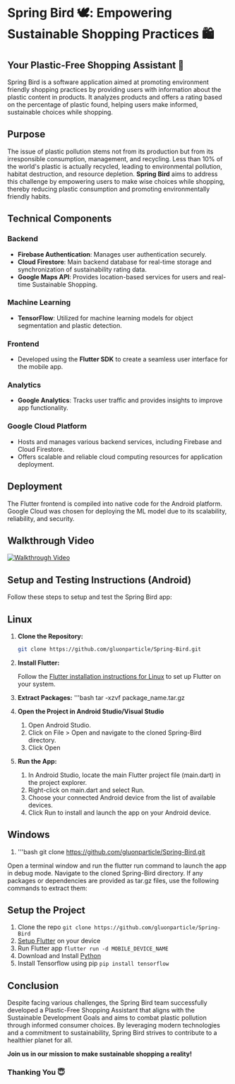 # Spring Bird 🕊: Empowering Sustainable Shopping Practices 🛍
## Your Plastic-Free Shopping Assistant 🌱

Spring Bird is a software application aimed at promoting environment friendly shopping practices by providing users with information about the plastic content in products. It analyzes products and offers a rating based on the percentage of plastic found, helping users make informed, sustainable choices while shopping.

## Purpose

The issue of plastic pollution stems not from its production but from its irresponsible consumption, management, and recycling. Less than 10% of the world's plastic is actually recycled, leading to environmental pollution, habitat destruction, and resource depletion. **Spring Bird** aims to address this challenge by empowering users to make wise choices while shopping, thereby reducing plastic consumption and promoting environmentally friendly habits.

## Technical Components

### Backend

- **Firebase Authentication**: Manages user authentication securely.
- **Cloud Firestore**: Main backend database for real-time storage and synchronization of sustainability rating data.
- **Google Maps API**: Provides location-based services for users and real-time Sustainable Shopping.

### Machine Learning

- **TensorFlow**: Utilized for machine learning models for object segmentation and plastic detection.

### Frontend

- Developed using the **Flutter SDK** to create a seamless user interface for the mobile app.

### Analytics

- **Google Analytics**: Tracks user traffic and provides insights to improve app functionality.

### Google Cloud Platform

- Hosts and manages various backend services, including Firebase and Cloud Firestore.
- Offers scalable and reliable cloud computing resources for application deployment.

## Deployment

The Flutter frontend is compiled into native code for the Android platform. Google Cloud was chosen for deploying the ML model due to its scalability, reliability, and security.

## Walkthrough Video
[![Walkthrough Video](http://img.youtube.com/vi/FYFllzZMq-Y/0.jpg)](https://www.youtube.com/watch?v=FYFllzZMq-Y)

## Setup and Testing Instructions (Android)

Follow these steps to setup and test the Spring Bird app:

## Linux
1. **Clone the Repository:**
   ```bash
   git clone https://github.com/gluonparticle/Spring-Bird.git
2. **Install Flutter:**

   Follow the [Flutter installation instructions for Linux](https://docs.flutter.dev/get-started/install/linux) to set up Flutter on your system.

3. **Extract Packages:**
   '''bash
   tar -xzvf package_name.tar.gz

4. **Open the Project in Android Studio/Visual Studio**
   1. Open Android Studio.
   2. Click on File > Open and navigate to the cloned Spring-Bird directory.
   3. Click Open

5. **Run the App:**

   1. In Android Studio, locate the main Flutter project file (main.dart) in the project explorer.
   2. Right-click on main.dart and select Run.
   3. Choose your connected Android device from the list of available devices.
   4. Click Run to install and launch the app on your Android device.

## Windows 
1. '''bash
   git clone https://github.com/gluonparticle/Spring-Bird.git



Open a terminal window and run the flutter run command to launch the app in debug mode.
Navigate to the cloned Spring-Bird directory.
If any packages or dependencies are provided as tar.gz files, use the following commands to extract them:
## Setup the Project

1. Clone the repo ```git clone https://github.com/gluonparticle/Spring-Bird```
2. [Setup Flutter](https://docs.flutter.dev/get-started/install) on your device
3. Run Flutter app ```flutter run -d MOBILE_DEVICE_NAME```
4. Download and Install [Python](https://www.python.org/downloads/)
5. Install Tensorflow using pip ```pip install tensorflow```

## Conclusion

Despite facing various challenges, the Spring Bird team successfully developed a Plastic-Free Shopping Assistant that aligns with the Sustainable Development Goals and aims to combat plastic pollution through informed consumer choices. By leveraging modern technologies and a commitment to sustainability, Spring Bird strives to contribute to a healthier planet for all.

**Join us in our mission to make sustainable shopping a reality!**

### Thanking You 😇
